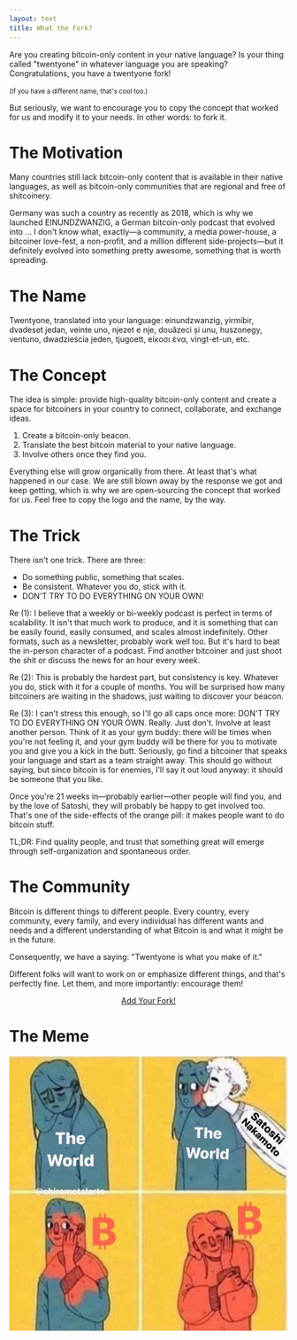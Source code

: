 ```yaml
---
layout: text 
title: What the Fork?
---
```


Are you creating bitcoin-only content in your native language? Is your thing called "twentyone" in whatever language you are speaking? Congratulations, you have a twentyone fork!

<small>(If you have a different name, that's cool too.)</small>

But seriously, we want to encourage you to copy the concept that worked for us
and modify it to your needs. In other words: to fork it.

# The Motivation

Many countries still lack bitcoin-only content that is available in their native
languages, as well as bitcoin-only communities that are regional and free of
shitcoinery. 

Germany was such a country as recently as 2018, which is why we launched
EINUNDZWANZIG, a German bitcoin-only podcast that evolved into ... I don't know
what, exactly—a community, a media power-house, a bitcoiner love-fest, a
non-profit, and a million different side-projects—but it definitely evolved into
something pretty awesome, something that is worth spreading.

# The Name

Twentyone, translated into your language: einundzwanzig, yirmibir, dvadeset
jedan, veinte uno, njezet e nje, douăzeci și unu, huszonegy, ventuno,
dwadzieścia jeden, tjugoett, eίκοσι ένα, vingt-et-un, etc.

# The Concept

The idea is simple: provide high-quality bitcoin-only content and create a space
for bitcoiners in your country to connect, collaborate, and exchange ideas. 

1. Create a bitcoin-only beacon.
2. Translate the best bitcoin material to your native language.
3. Involve others once they find you.

Everything else will grow organically from there. At least that's what happened in our case. We are still blown away by the response we got and keep getting, which is why we are open-sourcing the concept that worked for us. Feel free to copy the logo and the name, by the way.

# The Trick

There isn't one trick. There are three:

- Do something public, something that scales.
- Be consistent. Whatever you do, stick with it.
- DON'T TRY TO DO EVERYTHING ON YOUR OWN!

Re (1): I believe that a weekly or bi-weekly podcast is perfect in terms of
scalability. It isn't that much work to produce, and it is something that can be
easily found, easily consumed, and scales almost indefinitely. Other formats,
such as a newsletter, probably work well too. But it's hard to beat the
in-person character of a podcast. Find another bitcoiner and just shoot the shit
or discuss the news for an hour every week. 

Re (2): This is probably the hardest part, but consistency is key. Whatever you
do, stick with it for a couple of months. You will be surprised how many
bitcoiners are waiting in the shadows, just waiting to discover your beacon.

Re (3): I can't stress this enough, so I'll go all caps once more: DON'T TRY TO
DO EVERYTHING ON YOUR OWN. Really. Just don't. Involve at least another person.
Think of it as your gym buddy: there will be times when you're not feeling it,
and your gym buddy will be there for you to motivate you and give you a kick in
the butt. Seriously, go find a bitcoiner that speaks your language and start as
a team straight away. This should go without saying, but since bitcoin is for
enemies, I'll say it out loud anyway: it should be someone that you like.

Once you're 21 weeks in—probably earlier—other people will find you, and by the
love of Satoshi, they will probably be happy to get involved too. That's one of
the side-effects of the orange pill: it makes people want to do bitcoin stuff.

TL;DR: Find quality people, and trust that something great will emerge through
self-organization and spontaneous order. 

# The Community

Bitcoin is different things to different people. Every country, every community,
every family, and every individual has different wants and needs and a different
understanding of what Bitcoin is and what it might be in the future.

Consequently, we have a saying: "Twentyone is what you make of it."

Different folks will want to work on or emphasize different things, and that's
perfectly fine. Let them, and more importantly: encourage them!

<center>
    <a href="/add" role="button" class="btn btn-primary btn-large btn-custom">Add Your Fork!</a>
</center>

# The Meme

![](images/thankyou.jpg)